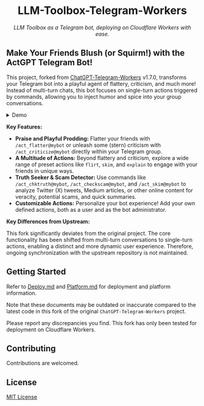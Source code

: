 
<h1 align="center">
LLM-Toolbox-Telegram-Workers
</h1>

<p align="center">
    <em>LLM Toolbox as a Telegram bot, deploying on Cloudflare Workers with ease.</em>
</p>

## Make Your Friends Blush (or Squirm!) with the ActGPT Telegram Bot!

This project, forked from [ChatGPT-Telegram-Workers](https://github.com/TBXark/ChatGPT-Telegram-Workers/) v1.7.0, transforms your Telegram bot into a playful agent of flattery, criticism, and much more!  Instead of multi-turn chats, this bot focuses on single-turn actions triggered by commands, allowing you to inject humor and spice into your group conversations.

<details>
<summary>Demo</summary>
<img style="max-width: 600px;" alt="image" src="doc/llm-playground-demo.jpeg">
</details>

**Key Features:**

* **Praise and Playful Prodding:**  Flatter your friends with `/act_flatter@mybot` or unleash some (stern) criticism with `/act_criticize@mybot` directly within your Telegram group.
* **A Multitude of Actions:**  Beyond flattery and criticism, explore a wide range of preset actions like `flirt`, `skim`, and `explain` to engage with your friends in unique ways.
* **Truth Seeker & Scam Detector:** Use commands like `/act_chktruth@mybot`, `/act_checkscam@mybot`, and `/act_skim@mybot` to analyze Twitter (X) tweets, Medium articles, or other online content for veracity, potential scams, and quick summaries.
* **Customizable Actions:**  Personalize your bot experience! Add your own defined actions, both as a user and as the bot administrator.

**Key Differences from Upstream:**

This fork significantly deviates from the original project. The core functionality has been shifted from multi-turn conversations to single-turn actions, enabling a distinct and more dynamic user experience.  Therefore, ongoing synchronization with the upstream repository is not maintained.

## Getting Started

Refer to [Deploy.md](./doc/en/DEPLOY.md) and [Platform.md](./doc/en/PLATFORM.md) for deployment and platform information.   

Note that these documents may be outdated or inaccurate compared to the latest code in this fork of the original `ChatGPT-Telegram-Workers` project.   

Please report any discrepancies you find. This fork has only been tested for deployment on Cloudflare Workers.  


## Contributing

Contributions are welcomed.

## License

[MIT License](./LICENSE)
